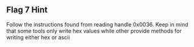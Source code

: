 ## Flag 7 Hint

Follow the instructions found from reading handle 0x0036.  Keep in mind that some tools only write hex values while other provide methods for writing either hex or ascii 
